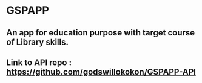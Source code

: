# GSPAPP
## An app for education purpose with target course of Library skills.
## Link to API repo : https://github.com/godswillokokon/GSPAPP-API 
